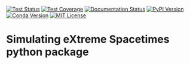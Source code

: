 [![Test Status](https://github.com/sxs-collaboration/sxs/workflows/tests/badge.svg)](https://github.com/sxs-collaboration/sxs/actions)
[![Test Coverage](https://codecov.io/gh/sxs-collaboration/sxs/branch/master/graph/badge.svg)](https://codecov.io/gh/sxs-collaboration/sxs)
[![Documentation Status](https://readthedocs.org/projects/sxs/badge/?version=latest)](https://sxs.readthedocs.io/en/latest/?badge=latest)
[![PyPI Version](https://img.shields.io/pypi/v/sxs?color=)](https://pypi.org/project/sxs/)
[![Conda Version](https://img.shields.io/conda/vn/conda-forge/sxs.svg?color=)](https://anaconda.org/conda-forge/sxs)
[![MIT License](https://img.shields.io/badge/license-MIT-blue.svg)](https://github.com/sxs-collaboration/sxs/blob/master/LICENSE)


# Simulating eXtreme Spacetimes python package

